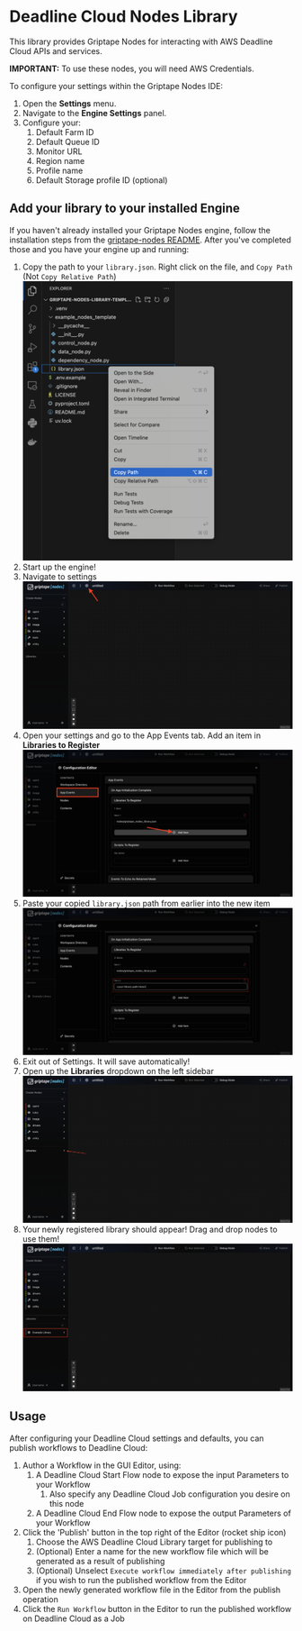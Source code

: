 # Deadline Cloud Nodes Library

This library provides Griptape Nodes for interacting with AWS Deadline Cloud APIs and services.

**IMPORTANT:** To use these nodes, you will need AWS Credentials.

To configure your settings within the Griptape Nodes IDE:

1. Open the **Settings** menu.
1. Navigate to the **Engine Settings** panel.
1. Configure your:
    1. Default Farm ID
    1. Default Queue ID
    1. Monitor URL
    1. Region name
    1. Profile name
    1. Default Storage profile ID (optional)

## Add your library to your installed Engine

If you haven't already installed your Griptape Nodes engine, follow the installation steps from the [griptape-nodes README](https://github.com/griptape-ai/griptape-nodes).
After you've completed those and you have your engine up and running:

1. Copy the path to your `library.json`. Right click on the file, and `Copy Path` (Not `Copy Relative Path`)
    ![Copy path of the library.json](./images/get_json_path.png)
1. Start up the engine!
1. Navigate to settings
    ![Open Settings](./images/open_settings.png)
1. Open your settings and go to the App Events tab. Add an item in **Libraries to Register**
    ![Add Library to Register](./images/add_library.png)
1. Paste your copied `library.json` path from earlier into the new item
    ![Paste in your absolute path](./images/paste_library.png)
1. Exit out of Settings. It will save automatically!
1. Open up the **Libraries** dropdown on the left sidebar
    ![See Libraries](./images/see_libraries.png)
1. Your newly registered library should appear! Drag and drop nodes to use them!
    ![Library Display](./images/final_image.png)

## Usage

After configuring your Deadline Cloud settings and defaults, you can publish workflows to Deadline Cloud:

1. Author a Workflow in the GUI Editor, using:
    1. A Deadline Cloud Start Flow node to expose the input Parameters to your Workflow
        1. Also specify any Deadline Cloud Job configuration you desire on this node
    1. A Deadline Cloud End Flow node to expose the output Parameters of your Workflow
1. Click the 'Publish' button in the top right of the Editor (rocket ship icon)
    1. Choose the AWS Deadline Cloud Library target for publishing to
    1. (Optional) Enter a name for the new workflow file which will be generated as a result of publishing
    1. (Optional) Unselect `Execute workflow immediately after publishing` if you wish to run the published workflow from the Editor
1. Open the newly generated workflow file in the Editor from the publish operation
1. Click the `Run Workflow` button in the Editor to run the published workflow on Deadline Cloud as a Job
